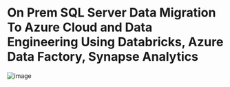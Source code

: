 # On Prem SQL Server Data Migration To Azure Cloud and Data Engineering Using Databricks, Azure Data Factory, Synapse Analytics

![image](https://github.com/sam-khare/DataMigration_And_AzureEngineering/assets/102385179/14377a42-fcb2-4d59-972e-5fd4ae5f39e2)

